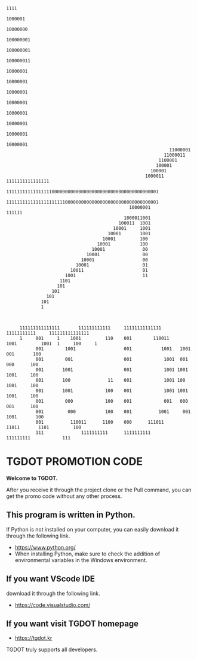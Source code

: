 
                                                                                            1111
                                                                                           1000001
                                                                                         10000000
                                                                                       100000001
                                                                                     100000001
                                                                                   100000011
                                                                                 10000001
                                                                               10000001
                                                                             10000001
                                                                           10000001
                                                                         10000001
                                                                       10000001
                                                                     10000001
                                                                   10000001
                                                                 11000001
                                                               11000011
                                                             1100001
                                                            100001
                                                          100001
                                                        1000011      1111111111111111
                             111111111111111110000000000000000000000000000000000000001
                             111111111111111111111100000000000000000000000000000000001
                                                  10000001                    111111
                                                1000011001
                                              100011  1001
                                            10001     1001
                                          10001       1001
                                        10001         100
                                      10001           100
                                    10001              00
                                  10001                00
                                10001                  00
                              10001                    01
                            10011                      01
                          1001                         11
                        1101
                       101
                     101
                   101
                 101
                 1



         111111111111111       111111111111     11111111111111            11111111111     111111111111111
         1     001     1    1001         110    001        110011      1001         1001  1     100     1
               001        1001                  001           1001   1001             001       100
               001        001                   001            1001  001               000      100
               001       1001                   001            1001 1001               1001     100
               001       100              11    001            1001 100                1001     100
               001       1001            100    001            1001 1001               1001     100
               001        000            100    001            001   000               001      100
               001         000           100    001          1001     001            1001       100
               001          110011      1100    000      111011        11011       1101         100
               111              1111111111      1111111111                 111111111            111




# TGDOT PROMOTION CODE
**Welcome to TGDOT.**

After you receive it through the project clone or the Pull command, you can get the promo code without any other process.

## This program is written in Python.
If Python is not installed on your computer, you can easily download it through the following link.
* https://www.python.org/
* When installing Python, make sure to check the addition of environmental variables in the Windows environment.

## If you want VScode IDE
download it through the following link.
* https://code.visualstudio.com/

## If you want visit TGDOT homepage
* https://tgdot.kr

TGDOT truly supports all developers.
